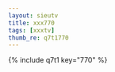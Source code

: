 ```yaml
--- 
layout: sieutv
title: xxx770
tags: [xxxtv]
thumb_re: q7t1770
---
```

{% include q7t1 key="770" %} 
